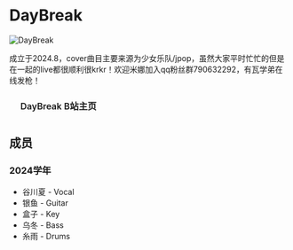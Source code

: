# DayBreak

![DayBreak](/department/band/member-logos/daybreak.jpg)

成立于2024.8，cover曲目主要来源为少女乐队/jpop，虽然大家平时忙忙的但是在一起的live都很顺利很krkr！欢迎米娜加入qq粉丝群790632292，有瓦学弟在线发枪！

<a href="https://space.bilibili.com/281599301" target="_blank" rel="noopener noreferrer" style="display: inline-block; padding: 0.625rem 1.25rem; font-size: 1rem; font-weight: 600; color: var(--vp-button-brand-text); background-color: var(--vp-button-brand-bg); border: 1px solid var(--vp-button-brand-border); border-radius: 20px; text-decoration: none; transition: color 0.25s, border-color 0.25s, background-color 0.25s;">
  DayBreak B站主页
</a>

## 成员

### 2024学年

- 谷川夏 - Vocal
- 银鱼 - Guitar
- 盒子 - Key
- 乌冬 - Bass
- 糸雨 - Drums
